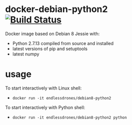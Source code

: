 # docker-debian-python2 [![Build Status](https://travis-ci.org/emkor/docker-debian8-python2.svg?branch=master)](https://travis-ci.org/emkor/docker-debian8-python2)
Docker image based on Debian 8 Jessie with:
 - Python 2.7.13 compiled from source and installed 
 - latest versions of pip and setuptools
 - latest numpy

# usage
To start interactively with Linux shell: 
- `docker run -it endlessdrones/debian8-python2`

To start interactively with Python shell:
- `docker run -it endlessdrones/debian8-python2 python`